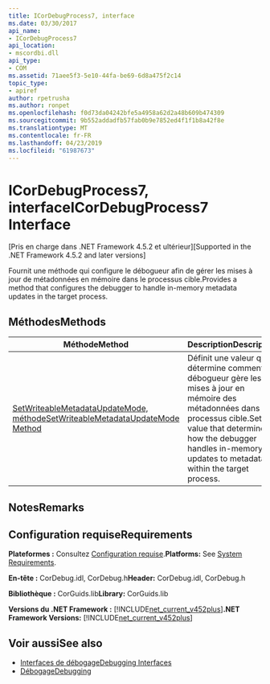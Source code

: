 ```yaml
---
title: ICorDebugProcess7, interface
ms.date: 03/30/2017
api_name:
- ICorDebugProcess7
api_location:
- mscordbi.dll
api_type:
- COM
ms.assetid: 71aee5f3-5e10-44fa-be69-6d8a475f2c14
topic_type:
- apiref
author: rpetrusha
ms.author: ronpet
ms.openlocfilehash: f0d73da04242bfe5a4958a62d2a48b609b474309
ms.sourcegitcommit: 9b552addadfb57fab0b9e7852ed4f1f1b8a42f8e
ms.translationtype: MT
ms.contentlocale: fr-FR
ms.lasthandoff: 04/23/2019
ms.locfileid: "61987673"
---
```

# <a name="icordebugprocess7-interface"></a><span data-ttu-id="59e22-102">ICorDebugProcess7, interface</span><span class="sxs-lookup"><span data-stu-id="59e22-102">ICorDebugProcess7 Interface</span></span>
<span data-ttu-id="59e22-103">[Pris en charge dans .NET Framework 4.5.2 et ultérieur]</span><span class="sxs-lookup"><span data-stu-id="59e22-103">[Supported in the .NET Framework 4.5.2 and later versions]</span></span>  
  
 <span data-ttu-id="59e22-104">Fournit une méthode qui configure le débogueur afin de gérer les mises à jour de métadonnées en mémoire dans le processus cible.</span><span class="sxs-lookup"><span data-stu-id="59e22-104">Provides a method that configures the debugger to handle in-memory metadata updates in the target process.</span></span>  
  
## <a name="methods"></a><span data-ttu-id="59e22-105">Méthodes</span><span class="sxs-lookup"><span data-stu-id="59e22-105">Methods</span></span>  
  
|<span data-ttu-id="59e22-106">Méthode</span><span class="sxs-lookup"><span data-stu-id="59e22-106">Method</span></span>|<span data-ttu-id="59e22-107">Description</span><span class="sxs-lookup"><span data-stu-id="59e22-107">Description</span></span>|  
|------------|-----------------|  
|[<span data-ttu-id="59e22-108">SetWriteableMetadataUpdateMode, méthode</span><span class="sxs-lookup"><span data-stu-id="59e22-108">SetWriteableMetadataUpdateMode Method</span></span>](../../../../docs/framework/unmanaged-api/debugging/icordebugprocess7-setwriteablemetadataupdatemode-method.md)|<span data-ttu-id="59e22-109">Définit une valeur qui détermine comment le débogueur gère les mises à jour en mémoire des métadonnées dans le processus cible.</span><span class="sxs-lookup"><span data-stu-id="59e22-109">Sets a value that determines how the debugger handles in-memory updates to metadata within the target process.</span></span>|  
  
## <a name="remarks"></a><span data-ttu-id="59e22-110">Notes</span><span class="sxs-lookup"><span data-stu-id="59e22-110">Remarks</span></span>  
  
## <a name="requirements"></a><span data-ttu-id="59e22-111">Configuration requise</span><span class="sxs-lookup"><span data-stu-id="59e22-111">Requirements</span></span>  
 <span data-ttu-id="59e22-112">**Plateformes :** Consultez [Configuration requise](../../../../docs/framework/get-started/system-requirements.md).</span><span class="sxs-lookup"><span data-stu-id="59e22-112">**Platforms:** See [System Requirements](../../../../docs/framework/get-started/system-requirements.md).</span></span>  
  
 <span data-ttu-id="59e22-113">**En-tête :** CorDebug.idl, CorDebug.h</span><span class="sxs-lookup"><span data-stu-id="59e22-113">**Header:** CorDebug.idl, CorDebug.h</span></span>  
  
 <span data-ttu-id="59e22-114">**Bibliothèque :** CorGuids.lib</span><span class="sxs-lookup"><span data-stu-id="59e22-114">**Library:** CorGuids.lib</span></span>  
  
 <span data-ttu-id="59e22-115">**Versions du .NET Framework :** [!INCLUDE[net_current_v452plus](../../../../includes/net-current-v452plus-md.md)]</span><span class="sxs-lookup"><span data-stu-id="59e22-115">**.NET Framework Versions:** [!INCLUDE[net_current_v452plus](../../../../includes/net-current-v452plus-md.md)]</span></span>  
  
## <a name="see-also"></a><span data-ttu-id="59e22-116">Voir aussi</span><span class="sxs-lookup"><span data-stu-id="59e22-116">See also</span></span>

- [<span data-ttu-id="59e22-117">Interfaces de débogage</span><span class="sxs-lookup"><span data-stu-id="59e22-117">Debugging Interfaces</span></span>](../../../../docs/framework/unmanaged-api/debugging/debugging-interfaces.md)
- [<span data-ttu-id="59e22-118">Débogage</span><span class="sxs-lookup"><span data-stu-id="59e22-118">Debugging</span></span>](../../../../docs/framework/unmanaged-api/debugging/index.md)

